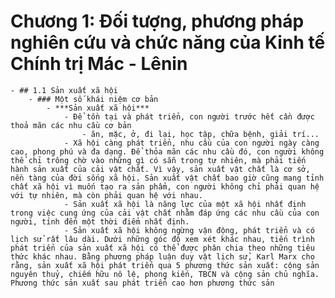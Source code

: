 # Chương 1: Đối tượng, phương pháp nghiên cứu và chức năng của Kinh tế Chính trị Mác - Lênin
	- ## 1.1 Sản xuất xã hội
		- ### Một số khái niệm cơ bản
			- ***Sản xuất xã hội***
				- Để tồn tại và phát triển, con người trước hết cần được thoả mãn các nhu cầu cơ bản
					- ăn, mặc, ở, đi lại, học tập, chữa bệnh, giải trí...
				- Xã hội càng phát triển, nhu cầu của con người ngày càng cao, phong phú và đa dạng. Để thỏa mãn các nhu cầu đó, con người không thể chỉ trông chờ vào những gì có sẵn trong tự nhiên, mà phải tiến hành sản xuất của cải vật chất. Vì vậy, sản xuất vật chất là cơ sở, nền tàng của đời sống xã hội. Sản xuất vật chất bao giờ cũng mang tỉnh chất xã hội vì muốn tạo ra sản phẩm, con người không chỉ phải quan hệ với tự nhiên, mà còn phải quan hệ với nhau.
				- Sản xuất xã hội là năng lực của một xã hội nhất định trong việc cung ứng của cải vật chất nhằm đáp ứng các nhu cầu của con người, tính đến một thời điểm nhất định.
				- Sản xuất xã hội không ngừng vận động, phát triển và có lịch sử rất lâu dài. Dưới những góc độ xem xét khác nhau, tiến trình phát triển của sản xuất xã hội có thể được phân chia theo những tiêu thức khác nhau. Bằng phương pháp luận duy vật lịch sử, Karl Marx cho rằng, sản xuất xã hội phát triển qua 5 phương thức sản xuất: cộng sản nguyên thuỷ, chiếm hữu nô lệ, phong kiến, TBCN và cộng sản chủ nghĩa. Phương thức sản xuất sau phát triển cao hơn phương thức sản